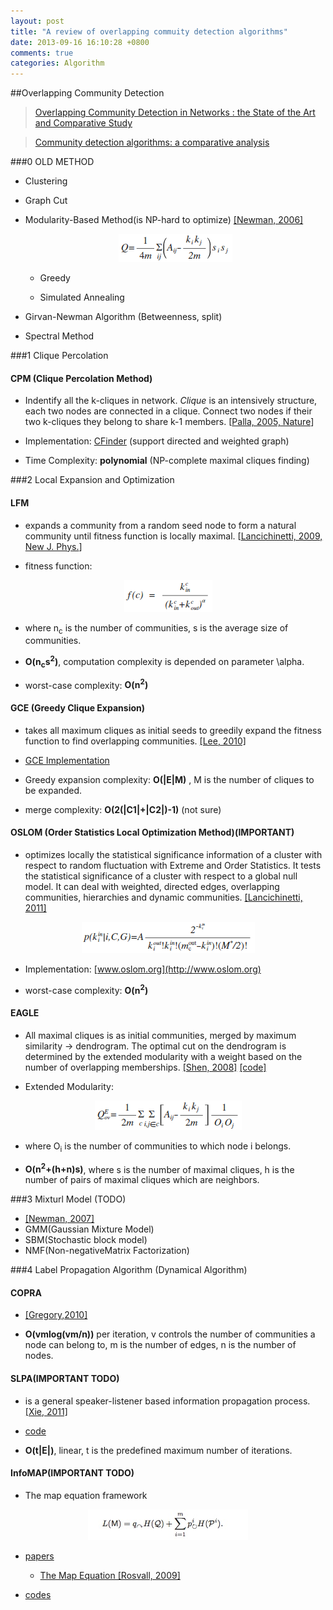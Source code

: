 ```yaml
---
layout: post
title: "A review of overlapping commuity detection algorithms"
date: 2013-09-16 16:10:28 +0800
comments: true
categories: Algorithm
---
```


##Overlapping Community Detection

> [Overlapping Community Detection in Networks : the State of the Art and Comparative Study](http://arxiv.org/abs/1110.5813)

> [Community detection algorithms: a comparative analysis](http://arxiv.org/abs/0908.1062)

###0 OLD METHOD

+ Clustering

+ Graph Cut

+ Modularity-Based Method(is NP-hard to optimize) [[Newman, 2006]](http://arxiv.org/pdf/physics/0602124.pdf)

	<center><img src="https://raw.githubusercontent.com/sumnous/sumnous.github.io/source/source/images/modularity.png"></center>
	
	+ Greedy
	
	+ Simulated Annealing
	
+ Girvan-Newman Algorithm (Betweenness, split)

+ Spectral Method

<!--more-->

###1 Clique Percolation

#### CPM (Clique Percolation Method)

+ Indentify all the k-cliques in network. *Clique* is an intensively structure, each two nodes are connected in a clique. Connect two nodes if their two k-cliques they belong to share k-1 members. [[Palla, 2005, Nature](http://www.nature.com/nature/journal/v435/n7043/full/nature03607.html)]

+ Implementation: [CFinder](http://www.cfinder.org/) (support directed and weighted graph)

+ Time Complexity: **polynomial** (NP-complete maximal cliques finding)

###2 Local Expansion and Optimization

#### LFM

+ expands a community from a random seed node to form a natural community until fitness function is locally maximal. [[Lancichinetti, 2009, New J. Phys.](http://arxiv.org/pdf/0802.1218.pdf)]

+ fitness function: 

<center><img src="https://raw.githubusercontent.com/sumnous/sumnous.github.io/source/source/images/fitness_function.png"></center>

+ where n<sub>c</sub> is the number of communities, s is the average size of communities.

+ **O(n<sub>c</sub>s<sup>2</sup>)**, computation complexity is depended on parameter \alpha. 
 
+ worst-case complexity: **O(n<sup>2</sup>)**

#### GCE (Greedy Clique Expansion)

+ takes all maximum cliques as initial seeds to greedily expand the fitness function to find overlapping communities. [[Lee, 2010]](http://arxiv.org/abs/1002.1827)

+ [GCE Implementation](https://sites.google.com/site/greedycliqueexpansion.)

+ Greedy expansion complexity: **O(|E|M)** , M is the number of cliques to be expanded. 

+ merge complexity: **O(2(|C1|+|C2|)-1)** (not sure)

#### OSLOM (Order Statistics Local Optimization Method)(IMPORTANT)

+ optimizes locally the statistical significance information of a cluster with respect to random fluctuation with Extreme and Order Statistics. It tests the statistical significance of a cluster with respect to a global null model. It can deal with weighted, directed edges, overlapping communities, hierarchies and dynamic communities. [[Lancichinetti, 2011]](http://oslom.org/oslom.pdf)

<center><img src="https://raw.githubusercontent.com/sumnous/sumnous.github.io/source/source/images/oslom.png"></center>

+ Implementation: [www.oslom.org](http://www.oslom.org)

+ worst-case complexity: **O(n<sup>2</sup>)**

#### EAGLE

+ All maximal cliques is as initial communities, merged by maximum similarity -> dendrogram. The optimal cut on the dendrogram is determined by the extended modularity with a weight based on the number of overlapping memberships. [[Shen, 2008]](http://arxiv.org/pdf/0810.3093.pdf) [[code]](http://code.google.com/p/eaglepp/)

+ Extended Modularity: 

<center><img src="https://raw.githubusercontent.com/sumnous/sumnous.github.io/source/source/images/extended_modularity.png"></center>

+ where O<sub>i</sub> is the number of communities to which node i belongs.

+ **O(n<sup>2</sup>+(h+n)s)**, where s is the number of maximal cliques, h is the number of pairs of maximal cliques which are neighbors. 

###3 Mixturl Model (TODO)

+ [[Newman, 2007]](http://www.bradblock.com.s3-website-us-west-1.amazonaws.com/Mixture_models_and_exploratory_analysis_in_networks.pdf)
+ GMM(Gaussian Mixture Model)
+ SBM(Stochastic block model)
+ NMF(Non-negativeMatrix Factorization)

###4 Label Propagation Algorithm (Dynamical Algorithm)

#### COPRA

+ [[Gregory,2010]](http://arxiv.org/pdf/0910.5516.pdf)

+ **O(vmlog(vm/n))** per iteration, v controls the number of communities a node can belong to, m is the number of edges, n is the number of nodes. 

#### SLPA(IMPORTANT TODO)

+ is a general speaker-listener based information propagation process. [[Xie, 2011]](http://arxiv.org/pdf/1202.2465.pdf)

+ [code](https://sites.google.com/site/communitydetectionslpa/)

+ **O(t|E|)**, linear, t is the predefined maximum number of iterations. 

#### InfoMAP(IMPORTANT TODO)

+ The map equation framework

<center><img src="https://raw.githubusercontent.com/sumnous/sumnous.github.io/source/source/images/map_equation.png"></center>

+ [papers](http://www.mapequation.org/publications.html)

	+ [The Map Equation [Rosvall, 2009]](http://www.mapequation.org/assets/publications/EurPhysJ2010Rosvall.pdf)
	
+ [codes](http://www.tp.umu.se/~rosvall/code.html)


